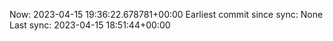 Now: 2023-04-15 19:36:22.678781+00:00 Earliest commit since sync: None Last sync: 2023-04-15 18:51:44+00:00
